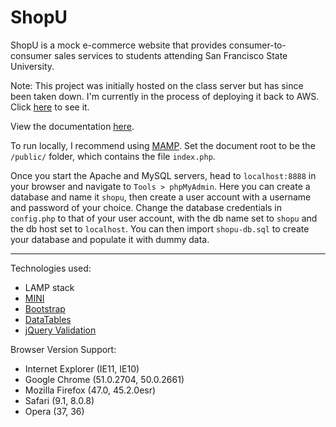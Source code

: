 # ShopU

ShopU is a mock e-commerce website that provides consumer-to-consumer
sales services to students attending San Francisco State University.

Note: This project was initially hosted on the class server but has since been
taken down. I'm currently in the process of deploying it back to AWS. Click
[here](http://shopu-env.bzwc52z8ia.us-west-2.elasticbeanstalk.com/) to see it.

View the documentation
[here](https://drive.google.com/open?id=0B55GKCB0LxY4RjRCMXhnNUdPb0k).

To run locally, I recommend using [MAMP](https://www.mamp.info/en/).
Set the document root to be the `/public/` folder, which contains the file `index.php`.

Once you start the Apache and MySQL servers, head to `localhost:8888` in your
browser and navigate to `Tools > phpMyAdmin`. Here you can create a database
and name it `shopu`, then create a user account with a username and password
of your choice. Change the database credentials in `config.php` to that of your
user account, with the db name set to `shopu` and the db host set to `localhost`.
You can then import `shopu-db.sql` to create your database and populate it
with dummy data.

<hr>

Technologies used:
* LAMP stack
* [MINI](https://github.com/panique/mini)
* [Bootstrap](https://getbootstrap.com)
* [DataTables](https://datatables.net)
* [jQuery Validation](https://jqueryvalidation.org)

Browser Version Support:
* Internet Explorer (IE11, IE10)
* Google Chrome (51.0.2704, 50.0.2661)
* Mozilla Firefox (47.0, 45.2.0esr)
* Safari (9.1, 8.0.8)
* Opera (37, 36)

